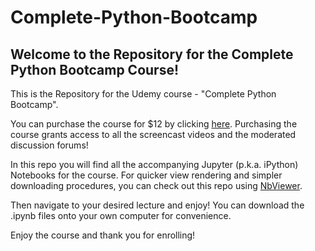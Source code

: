 # Complete-Python-Bootcamp

## Welcome to the Repository for the Complete Python Bootcamp Course!

This is the Repository for the Udemy course - "Complete Python Bootcamp".

You can purchase the course for $12 by clicking [here](https://www.udemy.com/complete-python-bootcamp/?couponCode=PYTHON12). 
Purchasing the course grants access to all the screencast videos and the moderated discussion forums!

In this repo you will find all the accompanying Jupyter (p.k.a. iPython) Notebooks for the course. For quicker view rendering and simpler downloading procedures, you can check out this repo using [NbViewer](http://nbviewer.ipython.org/github/jmportilla/Complete-Python-Bootcamp/tree/master/).



Then navigate to your desired lecture and enjoy! You can download the .ipynb files onto your own computer for convenience.

Enjoy the course and thank you for enrolling!
